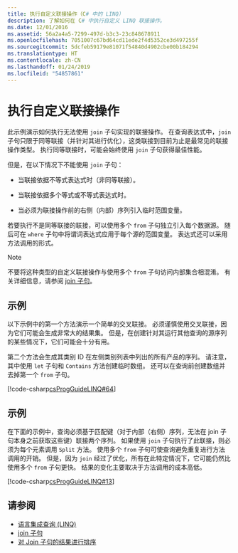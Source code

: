 ```yaml
---
title: 执行自定义联接操作（C# 中的 LINQ）
description: 了解如何在 C# 中执行自定义 LINQ 联接操作。
ms.date: 12/01/2016
ms.assetid: 56a2a4a5-7299-497d-b3c3-23c848678911
ms.openlocfilehash: 7051007c67bd64cd11ede2f4d5352ce3d497255f
ms.sourcegitcommit: 5dcfeb59179e81071f54840d4902cbe00b184294
ms.translationtype: HT
ms.contentlocale: zh-CN
ms.lasthandoff: 01/24/2019
ms.locfileid: "54857861"
---
```

# <a name="perform-custom-join-operations"></a>执行自定义联接操作

此示例演示如何执行无法使用 `join` 子句实现的联接操作。 在查询表达式中，`join` 子句只限于同等联接（并针对其进行优化），这类联接到目前为止是最常见的联接操作类型。 执行同等联接时，可能会始终使用 `join` 子句获得最佳性能。

但是，在以下情况下不能使用 `join` 子句：

- 当联接依据不等式表达式时（非同等联接）。

- 当联接依据多个等式或不等式表达式时。

- 当必须为联接操作前的右侧（内部）序列引入临时范围变量。

 若要执行不是同等联接的联接，可以使用多个 `from` 子句独立引入每个数据源。 随后可在 `where` 子句中将谓词表达式应用于每个源的范围变量。 表达式还可以采用方法调用的形式。

> [!NOTE]
> 不要将这种类型的自定义联接操作与使用多个 `from` 子句访问内部集合相混淆。 有关详细信息，请参阅 [join 子句](../language-reference/keywords/join-clause.md)。

## <a name="example"></a>示例

以下示例中的第一个方法演示一个简单的交叉联接。 必须谨慎使用交叉联接，因为它们可能会生成非常大的结果集。 但是，在创建针对其运行其他查询的源序列的某些情况下，它们可能会十分有用。

第二个方法会生成其类别 ID 在左侧类别列表中列出的所有产品的序列。 请注意，其中使用 `let` 子句和 `Contains` 方法创建临时数组。 还可以在查询前创建数组并去掉第一个 `from` 子句。

[!code-csharp[csProgGuideLINQ#64](~/samples/snippets/csharp/concepts/linq/how-to-perform-custom-join-operations_1.cs)]

## <a name="example"></a>示例

在下面的示例中，查询必须基于匹配键（对于内部（右侧）序列，无法在 join 子句本身之前获取这些键）联接两个序列。 如果使用 `join` 子句执行了此联接，则必须为每个元素调用 `Split` 方法。 使用多个 `from` 子句可使查询避免重复进行方法调用的开销。 但是，因为 `join` 经过了优化，所有在此特定情况下，它可能仍然比使用多个 `from` 子句更快。 结果的变化主要取决于方法调用的成本高低。

[!code-csharp[csProgGuideLINQ#13](~/samples/snippets/csharp/concepts/linq/how-to-perform-custom-join-operations_2.cs)]

## <a name="see-also"></a>请参阅

- [语言集成查询 (LINQ)](index.md)
- [join 子句](../language-reference/keywords/join-clause.md)
- [对 Join 子句的结果进行排序](order-the-results-of-a-join-clause.md)

